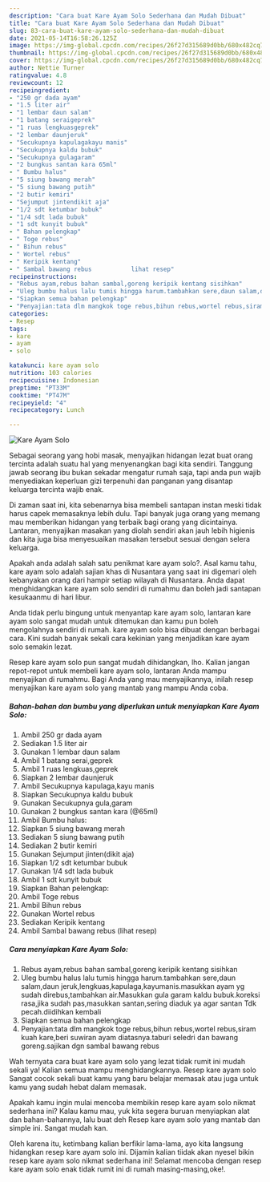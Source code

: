 ```yaml
---
description: "Cara buat Kare Ayam Solo Sederhana dan Mudah Dibuat"
title: "Cara buat Kare Ayam Solo Sederhana dan Mudah Dibuat"
slug: 83-cara-buat-kare-ayam-solo-sederhana-dan-mudah-dibuat
date: 2021-05-14T16:58:26.125Z
image: https://img-global.cpcdn.com/recipes/26f27d315689d0bb/680x482cq70/kare-ayam-solo-foto-resep-utama.jpg
thumbnail: https://img-global.cpcdn.com/recipes/26f27d315689d0bb/680x482cq70/kare-ayam-solo-foto-resep-utama.jpg
cover: https://img-global.cpcdn.com/recipes/26f27d315689d0bb/680x482cq70/kare-ayam-solo-foto-resep-utama.jpg
author: Nettie Turner
ratingvalue: 4.8
reviewcount: 12
recipeingredient:
- "250 gr dada ayam"
- "1.5 liter air"
- "1 lembar daun salam"
- "1 batang seraigeprek"
- "1 ruas lengkuasgeprek"
- "2 lembar daunjeruk"
- "Secukupnya kapulagakayu manis"
- "Secukupnya kaldu bubuk"
- "Secukupnya gulagaram"
- "2 bungkus santan kara 65ml"
- " Bumbu halus"
- "5 siung bawang merah"
- "5 siung bawang putih"
- "2 butir kemiri"
- "Sejumput jintendikit aja"
- "1/2 sdt ketumbar bubuk"
- "1/4 sdt lada bubuk"
- "1 sdt kunyit bubuk"
- " Bahan pelengkap"
- " Toge rebus"
- " Bihun rebus"
- " Wortel rebus"
- " Keripik kentang"
- " Sambal bawang rebus           lihat resep"
recipeinstructions:
- "Rebus ayam,rebus bahan sambal,goreng keripik kentang sisihkan"
- "Uleg bumbu halus lalu tumis hingga harum.tambahkan sere,daun salam,daun jeruk,lengkuas,kapulaga,kayumanis.masukkan ayam yg sudah direbus,tambahkan air.Masukkan gula garam kaldu bubuk.koreksi rasa,jika sudah pas,masukkan santan,sering diaduk ya agar santan Tdk pecah.diidihkan kembali"
- "Siapkan semua bahan pelengkap"
- "Penyajian:tata dlm mangkok toge rebus,bihun rebus,wortel rebus,siram kuah kare,beri suwiran ayam diatasnya.taburi seledri dan bawang goreng.sajikan dgn sambal bawang rebus"
categories:
- Resep
tags:
- kare
- ayam
- solo

katakunci: kare ayam solo 
nutrition: 103 calories
recipecuisine: Indonesian
preptime: "PT33M"
cooktime: "PT47M"
recipeyield: "4"
recipecategory: Lunch

---
```



![Kare Ayam Solo](https://img-global.cpcdn.com/recipes/26f27d315689d0bb/680x482cq70/kare-ayam-solo-foto-resep-utama.jpg)

Sebagai seorang yang hobi masak, menyajikan hidangan lezat buat orang tercinta adalah suatu hal yang menyenangkan bagi kita sendiri. Tanggung jawab seorang ibu bukan sekadar mengatur rumah saja, tapi anda pun wajib menyediakan keperluan gizi terpenuhi dan panganan yang disantap keluarga tercinta wajib enak.

Di zaman  saat ini, kita sebenarnya bisa membeli santapan instan meski tidak harus capek memasaknya lebih dulu. Tapi banyak juga orang yang memang mau memberikan hidangan yang terbaik bagi orang yang dicintainya. Lantaran, menyajikan masakan yang diolah sendiri akan jauh lebih higienis dan kita juga bisa menyesuaikan masakan tersebut sesuai dengan selera keluarga. 



Apakah anda adalah salah satu penikmat kare ayam solo?. Asal kamu tahu, kare ayam solo adalah sajian khas di Nusantara yang saat ini digemari oleh kebanyakan orang dari hampir setiap wilayah di Nusantara. Anda dapat menghidangkan kare ayam solo sendiri di rumahmu dan boleh jadi santapan kesukaanmu di hari libur.

Anda tidak perlu bingung untuk menyantap kare ayam solo, lantaran kare ayam solo sangat mudah untuk ditemukan dan kamu pun boleh mengolahnya sendiri di rumah. kare ayam solo bisa dibuat dengan berbagai cara. Kini sudah banyak sekali cara kekinian yang menjadikan kare ayam solo semakin lezat.

Resep kare ayam solo pun sangat mudah dihidangkan, lho. Kalian jangan repot-repot untuk membeli kare ayam solo, lantaran Anda mampu menyajikan di rumahmu. Bagi Anda yang mau menyajikannya, inilah resep menyajikan kare ayam solo yang mantab yang mampu Anda coba.

<!--inarticleads1-->

##### Bahan-bahan dan bumbu yang diperlukan untuk menyiapkan Kare Ayam Solo:

1. Ambil 250 gr dada ayam
1. Sediakan 1.5 liter air
1. Gunakan 1 lembar daun salam
1. Ambil 1 batang serai,geprek
1. Ambil 1 ruas lengkuas,geprek
1. Siapkan 2 lembar daunjeruk
1. Ambil Secukupnya kapulaga,kayu manis
1. Siapkan Secukupnya kaldu bubuk
1. Gunakan Secukupnya gula,garam
1. Gunakan 2 bungkus santan kara (@65ml)
1. Ambil  Bumbu halus:
1. Siapkan 5 siung bawang merah
1. Sediakan 5 siung bawang putih
1. Sediakan 2 butir kemiri
1. Gunakan Sejumput jinten(dikit aja)
1. Siapkan 1/2 sdt ketumbar bubuk
1. Gunakan 1/4 sdt lada bubuk
1. Ambil 1 sdt kunyit bubuk
1. Siapkan  Bahan pelengkap:
1. Ambil  Toge rebus
1. Ambil  Bihun rebus
1. Gunakan  Wortel rebus
1. Sediakan  Keripik kentang
1. Ambil  Sambal bawang rebus           (lihat resep)




<!--inarticleads2-->

##### Cara menyiapkan Kare Ayam Solo:

1. Rebus ayam,rebus bahan sambal,goreng keripik kentang sisihkan
1. Uleg bumbu halus lalu tumis hingga harum.tambahkan sere,daun salam,daun jeruk,lengkuas,kapulaga,kayumanis.masukkan ayam yg sudah direbus,tambahkan air.Masukkan gula garam kaldu bubuk.koreksi rasa,jika sudah pas,masukkan santan,sering diaduk ya agar santan Tdk pecah.diidihkan kembali
1. Siapkan semua bahan pelengkap
1. Penyajian:tata dlm mangkok toge rebus,bihun rebus,wortel rebus,siram kuah kare,beri suwiran ayam diatasnya.taburi seledri dan bawang goreng.sajikan dgn sambal bawang rebus




Wah ternyata cara buat kare ayam solo yang lezat tidak rumit ini mudah sekali ya! Kalian semua mampu menghidangkannya. Resep kare ayam solo Sangat cocok sekali buat kamu yang baru belajar memasak atau juga untuk kamu yang sudah hebat dalam memasak.

Apakah kamu ingin mulai mencoba membikin resep kare ayam solo nikmat sederhana ini? Kalau kamu mau, yuk kita segera buruan menyiapkan alat dan bahan-bahannya, lalu buat deh Resep kare ayam solo yang mantab dan simple ini. Sangat mudah kan. 

Oleh karena itu, ketimbang kalian berfikir lama-lama, ayo kita langsung hidangkan resep kare ayam solo ini. Dijamin kalian tiidak akan nyesel bikin resep kare ayam solo nikmat sederhana ini! Selamat mencoba dengan resep kare ayam solo enak tidak rumit ini di rumah masing-masing,oke!.

